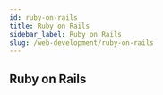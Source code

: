 ```yaml
---
id: ruby-on-rails
title: Ruby on Rails
sidebar_label: Ruby on Rails
slug: /web-development/ruby-on-rails
---
```


## Ruby on Rails
